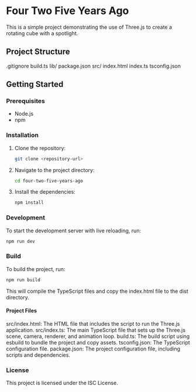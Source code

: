 
# Four Two Five Years Ago

This is a simple project demonstrating the use of Three.js to create a rotating cube with a spotlight.

## Project Structure
.gitignore build.ts lib/ package.json src/ index.html index.ts tsconfig.json

## Getting Started

### Prerequisites

- Node.js
- npm

### Installation

1. Clone the repository:
    ```sh
    git clone <repository-url>
    ```
2. Navigate to the project directory:
    ```sh
    cd four-two-five-years-ago
    ```
3. Install the dependencies:
    ```sh
    npm install
    ```

### Development
To start the development server with live reloading, run:
```sh
npm run dev
```

### Build
To build the project, run:
```sh
npm run build
```
This will compile the TypeScript files and copy the index.html file to the dist directory.

#### Project Files
src/index.html: The HTML file that includes the script to run the Three.js application.
src/index.ts: The main TypeScript file that sets up the Three.js scene, camera, renderer, and animation loop.
build.ts: The build script using esbuild to bundle the project and copy assets.
tsconfig.json: The TypeScript configuration file.
package.json: The project configuration file, including scripts and dependencies.

### License
This project is licensed under the ISC License.